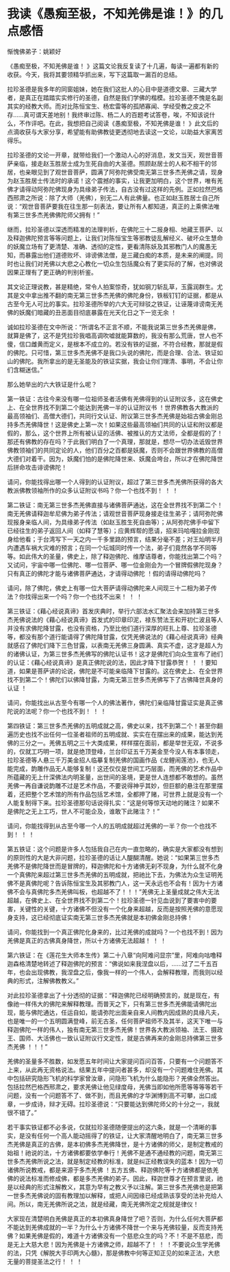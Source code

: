 # 我读《愚痴至极，不知羌佛是谁！》的几点感悟

惭愧佛弟子：姚颖好 

《愚痴至极，不知羌佛是谁！ 》这篇文论我反复读了十几遍，每读一遍都有新的收获。今天，我将其要领精华抓出来，写下这篇取一漏百的总结。

拉珍圣德是我多年的同窗姐妹，她在我们这批人的心目中是道德文章、三藏大学者，是真正在踏踏实实修行的圣德，自然是我们学佛的楷模。拉珍圣德不愧是名副其实的经教大师。而对比陈恒宝生、杨宏雷等的孤陋寡闻、学经受教之皮之不存……真可谓天差地别！我终审过陈、杨二人的百题考试答卷，唉，不知该说什么，不作评吧。在此，我想把自己阅读《愚痴至极，不知羌佛是谁！ 》此文后的点滴收获与大家分享，希望能有助佛教徒更透彻地去读这一文论，以助益大家离苦得乐。

拉珍圣德的文论一开章，就带给我们一个激动人心的好消息，发文当天，观世音菩萨亲临，接走赵玉胜居士成为生死自由的大圣德。照顾赵居士的人和不相干的邻居，也亲眼见到了观世音菩萨，圆满了阿弥陀佛受南无第三世多杰羌佛之请，现身为赵玉胜居士传法时的承诺！这个震撼的事实，让我更加明白，这个世界，唯有羌佛才请得动阿弥陀佛现身为具缘弟子传法，自古没有过这样的先例。正如拉然巴格西邢肃之所说：除了大师（羌佛），别无二人有此佛量。也正如赵玉胜居士自己所说：“观世音菩萨要我在往生那一刻表法，要让所有人都知道，真正的上乘佛法唯有第三世多杰羌佛佛陀师父拥有！”

继而，拉珍圣德以深透而精准的法理判析，在佛陀三十二报身相、地藏王菩萨、以及释迦佛陀预言等等问题上，让我们对陈恒宝生等邪教徒乱解经义、破坏众生慧命的妖魔立场有了更清楚、准确、透彻的定性，更看清陈妖及其邪教门人的魔愚无知，而暴露出他们道德败坏、诽谤佛法僧，是三藏白痴的本质，是未来的阐提。同时也让我们对羌佛以大悲之心教化一切众生包括魔众有了更实际的了解，也对佛说因果正理有了更正确的判别析鉴。 

其文论正理说教，甚是精绝，常令人拍案惊奇，犹如钢刀斩乱草，玉露润群生。尤其是文中拿出推不翻的南无第三世多杰羌佛的佛陀身份，铁板钉钉的证据，都是从古至今无人可比的事实。拉珍圣德所举的六大无可辩驳之铁证，让诬蔑诽谤南无羌佛的妖魔们暗藏的丑恶面目彻底暴露在光天化日之下一览无余 ！ 

诚如拉珍圣德在文中所说：“所谓名不正言不顺，不能我说第三世多杰羌佛是佛，就算是佛了，这不是凭拉珍我唱高调吹嘘就能算数的，我没有那么荒唐，世人也不傻，信口雌黄而定义，是根本不成立的。若没有铁的证据，不符合经教，那就是假的佛陀。只可惜，第三世多杰羌佛不是我口头说的佛陀，而是合理、合法、铁证如山的佛陀。我所拿出的是无圣能及的铁证实据，我会让你们理清、事明，不会让你们含糊迷信。” 

那么她举出的六大铁证是什么呢？ 

第一铁证：古往今来没有哪一位祖师圣者活佛有羌佛得到的认证附议多，这在佛史上、在全世界找不到第二个能达到羌佛一半的认证附议书 ！世界佛教各大教派的最高领袖们、高僧大德们，共同行文认证、附议第三世多杰羌佛是始祖古佛金刚总持多杰羌佛降世！这是佛史上第一次！如果这些最高领袖们共同的认证和附议都是假的，那么，这个世界上所有被认证的活佛、被推认的方丈法师，全都是假的了！那还有佛教的存在吗？于此我们明白了一个真理，那就是，想尽一切办法诋毁世界佛教领袖们的共同定论的人，他们百分之百都是妖魔，否则不会跟世界佛教的高僧大德们对着干。因为，妖魔们怕的是佛陀降世来、妖魔会垮台，所以才在佛陀降世后拼命攻击诽谤佛陀！

请问，你能找得出哪一个人得到的认证附议，超过了第三世多杰羌佛所获得的各大教派佛教领袖所作的众多认证附议书吗？你一个也找不到！ ！ ！

第二铁证：南无第三世多杰羌佛直接与诸佛菩萨通达，这在全世界找不到第二个！南无羌佛请释迦牟尼佛为弟子传法；请观世音菩萨现身接走往生弟子；请阿弥陀佛现报身亲临人间，为具缘弟子传法（如赵玉胜生死自由等）；从阿弥陀佛手中留下已经往生的弟子返回人间（如释了慧等）；应黄辉帮的愿请，招来玛哈嘎拉金刚现身给他看；于台湾写下一天之内一千多里路的预言，结果分毫不差；对王灿明半月内遭遇车祸大灾难的预言；在同一个坛城同时传一个法，弟子们竟然各学不同等等。如此伟大的圣量，佛史上，除了释迦佛陀、维摩诘尊者，你能找出第二个吗？又试问，宇宙中哪一位佛陀、哪一位菩萨、哪一位金刚会为一个冒牌假佛陀现身？只有真正的佛陀才能与诸佛菩萨通达，才请得动佛陀 ！假的请得动佛陀吗？

请问，除了佛陀，佛史上有哪一位大菩萨请得动佛陀来人间现三十二相为弟子传法？你找得出来一个吗？你一个也找不出来！ ！ ！ 

第三铁证：《藉心经说真谛》首发庆典时，举行六部法水汇聚法会来加持第三世多杰羌佛说法的《藉心经说真谛》首发式的印章印泥，禄东赞法王和开初仁波且等人并没有求佛陀降甘露，也没有资格，乃至比他们道行深厚的旺扎上尊、拉珍圣德等，都没有那个道行能请得了佛陀降甘露，仅凭羌佛说法的《藉心经说真谛》经典就感召了佛陀们降下三色甘露，以表南无羌佛三身圆满、真实不虚，这才是超人为的诸佛认证，为第三世多杰羌佛写的佛陀认证书！这才是佛陀们向众生宣布了祂们的认证：《藉心经说真谛》是真正佛陀说的法，因此才降下甘露恭贺！ ！ ！要知道，如果是菩萨讲的论说，佛陀是不可能亲临降下甘露的。这在佛史上、在全世界找不到第二个！佛陀们以佛降甘露，为南无第三世多杰羌佛写下了古佛降世真身的认证 ！ 

请问，你能找出从古至今有哪一个人的佛法著作，佛陀们亲临降甘露证实是真正佛陀说的法呢？你一个也找不到！ ！ ！ 

第四铁证：第三世多杰羌佛的五明成就之高，佛史以来，找不到第二个！甚至你翻遍历史也找不出任何一位圣者祖师的五明成就、实实在在摆出来的成果，能达到羌佛的三分之一。羌佛五明之三十大类成果，样样摆在面前，都是举世无双，不说多的，仅就工巧明一项，就是绝顶登峰，兰台印证五千万美金至今没人有本事领走，拉珍圣德等人悬三千万美金招人临摹复制羌佛的国画作品《龙鲤闹莲池》，也无人能完成，韵雕作品无人能够复制！这还仅仅是世间工巧层面，而羌佛的艺术作品中所蕴藏的无上什深佛法内明圣量，出世间的圣境，更是世人连想都不敢想的。虽然羌佛一再自谦说韵雕不过是艺术作品，不要说得神乎其妙，但巨额的悬注在那里摆着，还把整个艺术馆的所有作品包括艺术馆，全都押了赌，可世界上就是没有一个人能复制得下来。拉珍圣德那句话说得扎实：“这是何等惊天动地的赌注？如果不是佛陀之无上工巧，世人不可能企及，谁敢下此赌注？！” 

请问，你能找得到从古至今哪一个人的五明成就超过羌佛的一半？你一个也找不到！ ！ ！

第五铁证：这个问题是许多人包括我自己在内一直忽略的，确实是大家都没有想到的原则性的大是大非问题，拉珍圣德的话让人醍醐清醒。她说：“如果第三世多杰羌佛不是佛陀降世而是冒牌的，释迦佛陀和十方诸佛无刹不现身，为什么就不化身一个真佛陀来超过第三世多杰羌佛的五明成就，把祂比下去，为佛法为众生证明羌佛不是真佛陀呢？告诉陈恒宝生及其邪教门人，这一天永远也不会有！因为十方诸佛不会与真佛陀多杰羌佛叫板，也超越不了！！！”羌佛无上圣量成就之伟大无法超越，在佛史上、在全世界找不到第二个！拉珍圣德一针见血说到了要害中的要害，关键性的关键，十方诸佛不但没有一个化身来超越，反而是按照羌佛的意愿现身支持，这已经彻底证实南无第三世多杰羌佛就是本初佛金刚总持佛！

请问，你能找到一个真正佛陀化身来的，比过羌佛的成就吗？一个也找不到！因为羌佛是真正的古佛真身降世，所以十方诸佛无法超越！ ！ ！

第六铁证：在《莲花生大师本生传》第二十八章“向阿难问显宗”里，阿难向咕噜释迦森格清楚地转述了释迦佛陀的预言：“佛说如来我涅盘以后，……过了二千五百年，也会出现佛教，我涅盘之后，像我一样的一个伟人，会解释教理，而我则以经典的形式，注解佛教教义。”

对此拉珍圣德拿出了十分透彻的证据：“释迦佛陀已经明确预言的，就是现在，有像祂一样伟大的佛陀来解释教理。而普天之下，只有第三世多杰羌佛能请佛陀出现，能与佛陀通达，任运自如，能请弥陀出面亲自来人间教内因成熟的具缘凡夫，也是唯一的一个五明圆满登峰，前无古圣，任何菩萨祖师不及其半，这天下唯一与释迦佛陀一样的伟人，独有南无第三世多杰羌佛！世界各大教派领袖、法王、摄政王、国师、大活佛也一致认证附议行文定性，就是古佛再来的金刚总持佛第三世多杰羌佛 ！！！” 

羌佛的圣量多不胜数，如发愿五年时间让大家提问百问百答，只要有一个问题答不上来，从此再无资格说法。结果五年中提问者甚多，却没有一个问题难住羌佛。其中包括研究隐形飞机的科学家曾汝章，问隐形飞机为什么能隐形？羌佛全然答出。包括拉然巴格西邢肃之，要求羌佛让他见绿度母，羌佛当即如他所愿等等等等若干问题，没有一个问题答不了、做不到，而且羌佛的才华渊博到高不可攀，出口成章，一步成诗，辩才无碍。拉珍圣德说：“只要能达到佛陀师父的十分之一，我就很不错了。”

若干事实铁证都不必多说，仅就拉珍圣德随便提出的这六条，就是一个清晰的事实，是没有任何一个高人能动摇得了的铁证，让大家清醒地明白了，南无第三世多杰羌佛是真正的古佛，是本初佛多杰羌佛降世，是十方诸佛的师父，是制定教戒的始祖！祂说的法，十方诸佛都要依学奉行！羌佛不是通不通经教的问题，南无第三世多杰羌佛所说之法，就是制定经教的标准，就是纠正经教误失的蓝本！因为一切诸佛所说教戒，都是来源于多杰羌佛 ！五方五佛、释迦佛陀等十方诸佛都是依羌佛的说法标准而修成佛，都是多杰羌佛的弟子。因此，释迦世尊才在预言里说，祂是以经典的形式注解教义，其意为早有之教义予以注解。第三世多杰羌佛也是把第一世多杰羌佛说的固有教理加以解释，或把人间因缘已经成熟该享受的法补充给人间。所以，南无羌佛所说之法，就是经藏，南无羌佛所定之规就是律仪！ 

大家现在清楚明白羌佛是真正的本初佛真身降世了吧？否则，为什么任何大菩萨都不能达到羌佛成就的一半？为什么十方诸佛不降世一个来与羌佛较量，反而支持羌佛？如果羌佛是假的，难道十方诸佛没有一个慈悲众生的吗？不！不是不慈悲，而是无上大慈大悲！因为羌佛是十方诸佛之师，超越不了！ ！ ！不要说众生学羌佛的法，只凭《解脱大手印两大心髓》，那是佛教中何等正知正见的如来正法，大悲无量的菩提圣法之行！ ！ ！